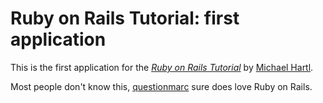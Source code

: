 # Ruby on Rails Tutorial: first application

This is the first application for the
[*Ruby on Rails Tutorial*](http://railstutorial.org/)
by [Michael Hartl](http://michaelhartl.com/).

Most people don't know this, [questionmarc](https://github.com/questionmarc) sure does love Ruby on Rails.
